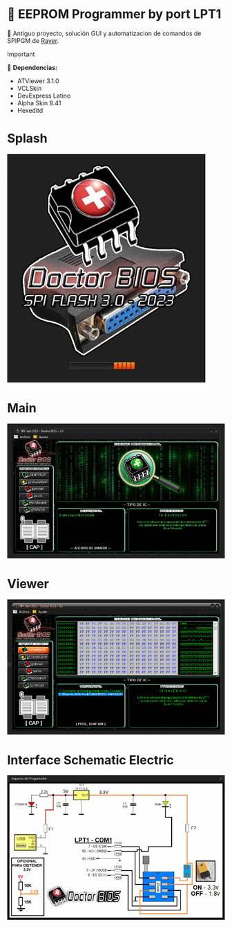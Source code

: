 # :floppy_disk: EEPROM Programmer by port LPT1
:handshake: Antiguo proyecto, solución GUI y automatizacion de comandos de SPIPGM de <a href="https://rayer.g6.cz/">Rayer</a>.

> [!IMPORTANT]
>:magnet: <strong>Dependencias:</strong>
>- ATViewer 3.1.0
>- VCLSkin
>- DevExpress Latino
>- Alpha Skin 8.41
>- Hexeditd


# Splash

<img src="https://github.com/DoctorBIOS1990/Programmer-EEPROM-LPT1/blob/main/ScreenShot/Splash.jpeg">

# Main
<img src="https://github.com/DoctorBIOS1990/Programmer-EEPROM-LPT1/blob/main/ScreenShot/Main.jpeg">

# Viewer
<img src="https://github.com/DoctorBIOS1990/Programmer-EEPROM-LPT1/blob/main/ScreenShot/Screen.png">

# Interface Schematic Electric
<img src="https://github.com/DoctorBIOS1990/Programmer-EEPROM-LPT1/blob/main/ScreenShot/Schematic%20Electric.jpeg">
